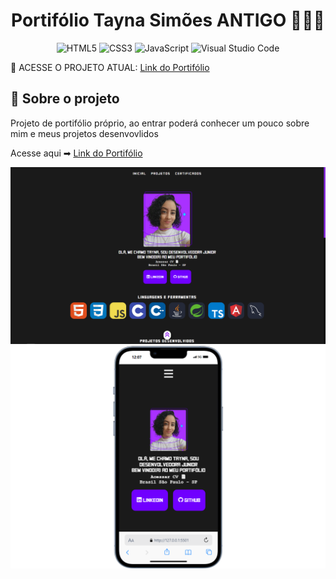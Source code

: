 <h1 align="center" style="font-weight: bold;">Portifólio Tayna Simões ANTIGO 👩🏻‍💻</h1>

<div align="center">

  ![HTML5](https://img.shields.io/badge/html5-%23E34F26.svg?style=for-the-badge&logo=html5&logoColor=white)
  ![CSS3](https://img.shields.io/badge/css3-%231572B6.svg?style=for-the-badge&logo=css3&logoColor=white)
  ![JavaScript](https://img.shields.io/badge/javascript-%23323330.svg?style=for-the-badge&logo=javascript&logoColor=%23F7DF1E)
  ![Visual Studio Code](https://img.shields.io/badge/VSCode-0078d7.svg?style=for-the-badge&logo=visual-studio-code&logoColor=white)

</div>

🔗 ACESSE O PROJETO ATUAL: <a target="_blank" href="https://github.com/Tayna0202/Portifolio_ATUAL">Link do Portifólio</a>

## 📌 Sobre o projeto

<p>Projeto de portifólio próprio, ao entrar poderá conhecer um pouco sobre mim e meus projetos desenvovlidos</p>

Acesse aqui ➡ <a target="_blank" href="https://taynaportifolio.vercel.app/">Link do Portifólio</a>

<div>
  <img src="./portifolio_capa.png" border-radius="20px">
  <img src="./mobile.png" border-radius="20px">
</div>
